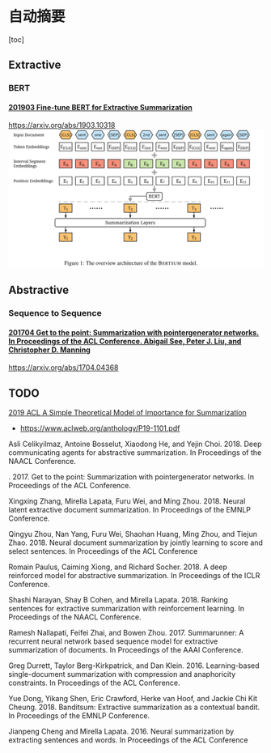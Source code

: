 # 自动摘要
[toc]

## Extractive
### BERT
#### [201903 Fine-tune BERT for Extractive Summarization](resources/notes/d0001/summarization_2019_fine_tune_bert.md)
https://arxiv.org/abs/1903.10318
![](resources/images/d0001/411948541126211.png)

## Abstractive
### Sequence to Sequence
#### [201704 Get to the point: Summarization with pointergenerator networks. In Proceedings of the ACL Conference.  Abigail See, Peter J. Liu, and Christopher D. Manning](resources/notes/d0001/summarization_201704_get_the_point.md)
https://arxiv.org/abs/1704.04368


## TODO
[2019 ACL A Simple Theoretical Model of Importance for Summarization]()
- https://www.aclweb.org/anthology/P19-1101.pdf

Asli Celikyilmaz, Antoine Bosselut, Xiaodong He, and
Yejin Choi. 2018. Deep communicating agents for
abstractive summarization. In Proceedings of the
NAACL Conference.

.
2017. Get to the point: Summarization with pointergenerator networks. In Proceedings of the ACL Conference.


Xingxing Zhang, Mirella Lapata, Furu Wei, and Ming
Zhou. 2018. Neural latent extractive document summarization. In Proceedings of the EMNLP Conference.

Qingyu Zhou, Nan Yang, Furu Wei, Shaohan Huang,
Ming Zhou, and Tiejun Zhao. 2018. Neural document summarization by jointly learning to score and
select sentences. In Proceedings of the ACL Conference

Romain Paulus, Caiming Xiong, and Richard Socher.
2018. A deep reinforced model for abstractive summarization. In Proceedings of the ICLR Conference.

Shashi Narayan, Shay B Cohen, and Mirella Lapata.
2018. Ranking sentences for extractive summarization with reinforcement learning. In Proceedings of
the NAACL Conference.

Ramesh Nallapati, Feifei Zhai, and Bowen Zhou. 2017.
Summarunner: A recurrent neural network based sequence model for extractive summarization of documents. In Proceedings of the AAAI Conference.

Greg Durrett, Taylor Berg-Kirkpatrick, and Dan Klein.
2016. Learning-based single-document summarization with compression and anaphoricity constraints.
In Proceedings of the ACL Conference.

Yue Dong, Yikang Shen, Eric Crawford, Herke van
Hoof, and Jackie Chi Kit Cheung. 2018. Banditsum:
Extractive summarization as a contextual bandit. In
Proceedings of the EMNLP Conference.

Jianpeng Cheng and Mirella Lapata. 2016. Neural
summarization by extracting sentences and words.
In Proceedings of the ACL Conference